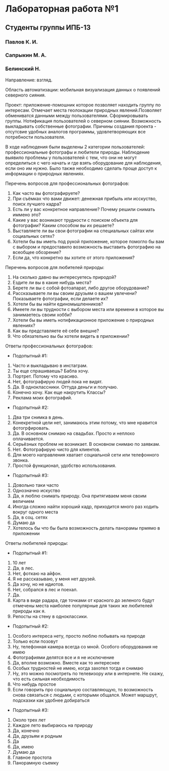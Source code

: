 # Лабораторная работа №1 #

## Студенты группы ИПБ-13

### Павлов К. И.
### Сапрыкин М. А.
### Белинский Н.

Направление: взгляд.

Область автоматизации: мобильная визуализация данных о появлений северного сияния.

Проект: приложение-помошник которое позволяет находить группу по интересам. Отмечает места геолокации природных явлений.Позволяет 
обмениватся данными между пользователями. Сформировывать группы. Нотификация пользователей о северном сиянии. Возможность выкладывать 
собственные фотографии.
Причины создания проекта - отсутсвие удобных аналогов программы, удовлетворяющих все потребности пользователя.

В ходе наблюдения были выделены 2 категории пользователей: профессиональные фотографы и любители природы.
Наблюдение выявило проблемы у пользователей с тем, что они не могут определиться с чего начать и где взять оборудование для наблюдения, 
если оно им нужно. Было также необходимо сделать проще доступ к информации о природных явлениях.

Перечень вопросов для профессиональных фотографов:

1. Как часто вы фотографируете?
2. При съёмках что вами движет: денежная прибыль или исскуство, поиск лучшего кадра?
3. Есть ли у вас конкретное направление? Почему решили снимать иммено это?
4. Какие у вас возникают трудности с поиском объекта для фотографии? Каким способом вы их решаете?
5. Выставляете ли вы свои фотографии на специальных сайтах или социальных сетях?
6. Хотели бы вы иметь под рукой приложение, которое помогло бы вам с выбором и предоставило возможность выставить фотографию на всеобщее обозрение?
7. Если да, что конкретно вы хотите от этого приложения?

Перечень вопросов для любителей природы:

1. На сколько давно вы интересуетесь природой?
2. Ездите ли вы в какие нибудь места?
3. Берете ли вы с собой фотоапарат, либо другое оборудование?
4. Рассказываете ли вы своим друзьям о вашем увлечени? Показываете фотографии, если делаете их?
5. Хотели бы вы найти единомышленников?
6. Имеете ли вы трудности с выбором места или времени в которое вы занимаетесь своим хобби?
7. Хотели бы вы иметь нотификационное приложение о природных явлениях?
8. Как вы представляете её себе внешне?
9. Что обязательно вы бы хотели видеть в приложении?

Ответы профессиональных фотографов:

- Подопытный #1:

1. Часто и выкладываю в инстаграм.
2. Ты еще спрашиваешь? Бабла хочу.
3. Портрет. Потому что красиво.
4. Нет, фотографирую людей пока не видят.
5. Да. В одноклассники. Оттуда деньги и получаю.
6. Конечно хочу. Как еще накрутить Классы?
7. Реклама моих фотографий.

- Подопытный #2:

1. Два три снимка в день.
2. Конекретной цели нет, занимаюсь этим потому, что мне нравится фотогрфировать.
3. Да. В основном снимаю на свадьбах. Просто и неплохо оплачивается.
4. Серьёзных проблем не возникает. В основном снимаю по заявкам.
5. Нет. Фотографирую чисто для клиентов.
6. Для моего направления хватает социальной сети или телефонного звонка. 
7. Простой функционал, удобство использования.

- Подопытный #3:

1. Довольно таки часто 
2. Однозначно искуство
3. Да, я люблю снимать природу. Она притягиваем меня своим величием 
4. Иногда сложно найти хороший кадр, приходится много раз ходить вокруг одного места 
5. Да, в соц. сетях 
6. Думаю да 
7. Хотелось бы что бы была возможность делать панорамы прмямо в приложении 

Ответы любителей природы:

- Подопытный #1:

1. 10 лет
2. Да, в лес.
3. Нет, фоткаю на айфон.
4. Я не рассказываю, у меня нет друзей.
5. Да хочу, но не идиотов.
6. Нет, собрался в лес и поехал.
7. Да.
8. Карта в виде радара, где точками от красного до зеленого будут отмечены места наиболее популярные для таких же любителей природы как я.
9. Репосты на стену в одноклассики.

- Подопытный #2:

1. Особого интереса нету, просто люблю побывать на природе
2. Только если позовут
3. Ну, телефонная камера всегда со мной. Особого оборудования не имею
4. Фотографиями делятся все и я не исключение
5. Да, вполне возможно. Вместе как то интереснее
6. Особых трудностей не имею, когда захотел тогда и снимаю
7. Ну, это можно посмотреть по телевизору или в интернете. Не скажу, что есть сильная необходимость
8. Что нибудь простое
9. Если говорить про социальную составляющую, то возможность снова связаться с людьми, с которыми общался. Может маршрут, подсказки как удобнее добираться

- Подопытный #3:

1. Около трех лет 
2. Каждое лето выбираюсь на природу
3. Да, конечно 
4. Да, друзьям и родным
5. Да 
6. Да, имею 
7. Думаю да 
8. Главное простота 
9. Панорамную съемку
